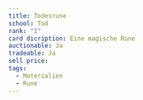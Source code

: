 ```yaml
---
title: Todesrune
school: Tod
rank: "1"
card dicription: Eine magische Rune
auctionable: Ja
tradeable: Ja
sell price:
tags:
  - Materialien
  - Rune
---
```

